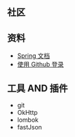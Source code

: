 ## 社区
## 资料
- [Spring 文档](https://spring.io/guides)    
- [使用 Github 登录](https://developer.github.com/apps/building-oauth-apps/creating-an-oauth-app/)
## 工具 AND 插件
- git
- OkHttp
- lombok
- fastJson
